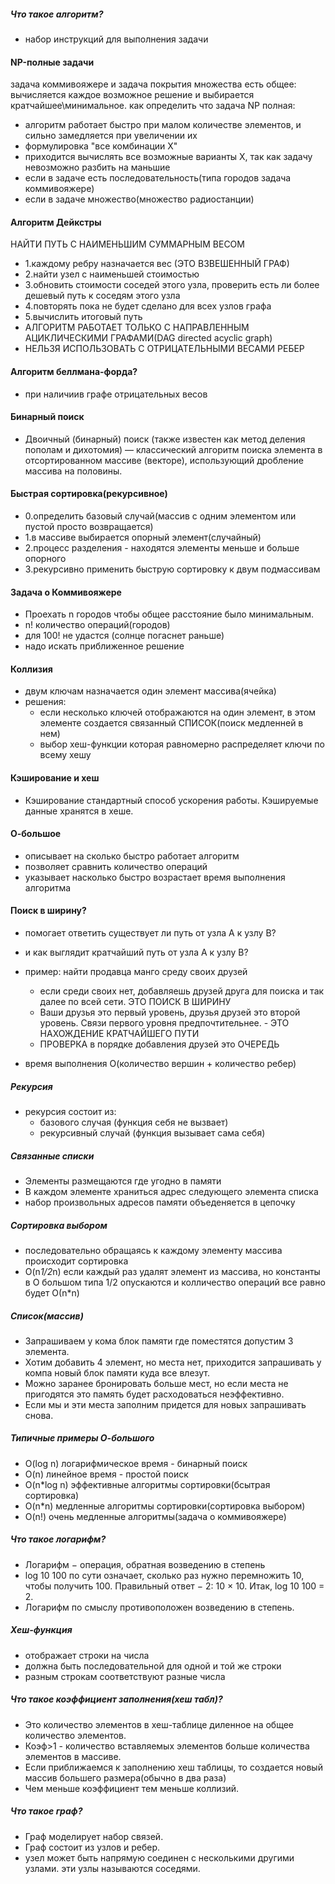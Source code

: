 ##### Что такое алгоритм?
- набор инструкций для выполнения задачи

#### NP-полные задачи
задача коммивояжере и задача покрытия множества есть общее: вычисляется каждое возможное решение и выбирается кратчайшее\минимальное.
как определить что задача NP полная:
- алгоритм работает быстро при малом количестве элементов, и сильно замедляется при увеличении их
- формулировка "все комбинации Х"
- приходится вычислять все возможные варианты Х, так как задачу невозможно разбить на маньшие
- если в задаче есть последовательность(типа городов задача коммивояжере)
- если в задаче множество(множество радиостанции)

#### Алгоритм Дейкстры
НАЙТИ ПУТЬ С НАИМЕНЬШИМ СУММАРНЫМ ВЕСОМ
- 1.каждому ребру назначается вес (ЭТО ВЗВЕШЕННЫЙ ГРАФ)
- 2.найти узел с наименьшей стоимостью
- 3.обновить стоимости соседей этого узла, проверить есть ли более дешевый путь к соседям этого узла
- 4.повторять пока не будет сделано для всех узлов графа
- 5.вычислить итоговый путь
- АЛГОРИТМ РАБОТАЕТ ТОЛЬКО С НАПРАВЛЕННЫМ АЦИКЛИЧЕСКИМИ ГРАФАМИ(DAG directed acyclic graph)
- НЕЛЬЗЯ ИСПОЛЬЗОВАТЬ С ОТРИЦАТЕЛЬНЫМИ ВЕСАМИ РЕБЕР

#### Алгоритм беллмана-форда?
- при наличиив графе отрицательных весов

#### Бинарный поиск
- Двоичный (бинарный) поиск (также известен как метод деления пополам и дихотомия) — классический алгоритм поиска элемента в отсортированном массиве (векторе), использующий дробление массива на половины.

#### Быстрая сортировка(рекурсивное)
- 0.определить базовый случай(массив с одним элементом или пустой просто возвращается)
- 1.в массиве выбирается опорный элемент(случайный)
- 2.процесс разделения - находятся элементы меньше и больше опорного
- 3.рекурсивно применить быструю сортировку к двум подмассивам

#### Задача о Коммивояжере
- Проехать n городов чтобы общее расстояние было минимальным.
- n! количество операций(городов)
- для 100! не удастся (солнце погаснет раньше)
- надо искать приближенное решение

#### Коллизия
- двум ключам назначается один элемент массива(ячейка)
- решения:
  - если несколько ключей отображаются на один элемент, в этом элементе создается связанный СПИСОК(поиск медленней в нем)
  - выбор хеш-функции которая равномерно распределяет ключи по всему хешу

#### Кэширование и хеш
- Кэширование стандартный способ ускорения работы. Кэшируемые данные хранятся в хеше.

#### О-большое
- описывает на сколько быстро работает алгоритм
- позволяет сравнить количество операций
- указывает насколько быстро возрастает время выполнения алгоритма

#### Поиск в ширину?
- помогает ответить существует ли путь от узла А к узлу В?
- и как выглядит кратчайший путь от узла А к узлу В?

- пример: найти продавца манго среду своих друзей
  - если среди своих нет, добавляешь друзей друга для поиска и так далее по всей сети. ЭТО ПОИСК В ШИРИНУ
  - Ваши друзья это первый уровень, друзья друзей это второй уровень. Связи первого уровня предпочтительнее. - ЭТО НАХОЖДЕНИЕ КРАТЧАЙШЕГО ПУТИ
  - ПРОВЕРКА в порядке добавления друзей это ОЧЕРЕДЬ
- время выполнения О(количество вершин + количество ребер)

##### Рекурсия
- рекурсия состоит из:
  - базового случая (функция себя не вызвает)
  - рекурсивный случай (функция вызывает сама себя)

##### Связанные списки
- Элементы размещаются где угодно в памяти
- В каждом элементе храниться адрес следующего элемента списка
- набор произвольных адресов памяти объеденяется в цепочку

##### Сортировка выбором
- последовательно обращаясь к каждому элементу массива происходит сортировка
- O(n*1/2*n) если каждый раз удалят элемент из массива, но константы в О большом типа 1/2 опускаются и колличество операций все равно будет О(n*n)

##### Список(массив)
- Запрашиваем у кома блок памяти где поместятся допустим 3 элемента.
- Хотим добавить 4 элемент, но места нет, приходится запрашивать у компа новый блок памяти куда все влезут.
- Можно заранее бронировать больше мест, но если места не пригодятся это память будет расходоваться неэффективно.
- Если мы и эти места заполним придется для новых запрашивать снова.

##### Типичные примеры О-большого
- O(log n) логарифмическое время - бинарный поиск
- O(n) линейное время - простой поиск
- O(n*log n) эффективные алгоритмы сортировки(бсытрая сортировка)
- O(n*n) медленные алгоритмы сортировки(сортировка выбором)
- O(n!) очень медленные алгоритмы(задача о коммивояжере)

##### Что такое логарифм?
- Логарифм − операция, обратная возведению в степень
- log 10 100 по сути означает, сколько раз нужно перемножить 10, чтобы получить 100. Правильный ответ − 2: 10 × 10. Итак, log 10 100 = 2.
- Логарифм по смыслу противоположен возведению в степень.

##### Хеш-функция
- отображает строки на числа
- должна быть последовательной для одной и той же строки
- разным строкам соответствуют разные числа

##### Что такое коэффициент заполнения(хеш табл)?
- Это количество элементов в хеш-таблице диленное на общее количество элементов.
- Коэф>1 - количество вставляемых элементов больше количества элементов в массиве.
- Если приближаемся к заполнению хеш таблицы, то создается новый массив большего размера(обычно в два раза)
- Чем меньше коэффициент тем меньше коллизий.

##### Что такое граф?
- Граф моделирует набор связей.
- Граф состоит из узлов и ребер.
- узел может быть напрямую соединен с несколькими другими узлами. эти узлы называются соседями.